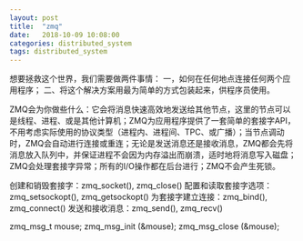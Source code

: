 ```yaml
---
layout: post
title:  "zmq"
date:   2018-10-09 10:08:00
categories: distributed_system
tags: distributed_system
---
```


想要拯救这个世界，我们需要做两件事情：
一，如何在任何地点连接任何两个应用程序；
二、将这个解决方案用最为简单的方式包装起来，供程序员使用。

ZMQ会为你做些什么：它会将消息快速高效地发送给其他节点，这里的节点可以是线程、进程、或是其他计算机；ZMQ为应用程序提供了一套简单的套接字API，不用考虑实际使用的协议类型（进程内、进程间、TPC、或广播）；当节点调动时，ZMQ会自动进行连接或重连；无论是发送消息还是接收消息，ZMQ都会先将消息放入队列中，并保证进程不会因为内存溢出而崩溃，适时地将消息写入磁盘；ZMQ会处理套接字异常；所有的I/O操作都在后台进行；ZMQ不会产生死锁。

创建和销毁套接字：zmq_socket(), zmq_close()
配置和读取套接字选项：zmq_setsockopt(), zmq_getsockopt()
为套接字建立连接：zmq_bind(), zmq_connect()
发送和接收消息：zmq_send(), zmq_recv()

zmq_msg_t mouse;
zmq_msg_init (&mouse);
zmq_msg_close (&mouse);